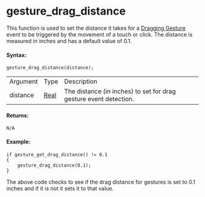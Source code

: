 # gesture_drag_distance

This function is used to set the distance it takes for a [Dragging
Gesture](../../../../The_Asset_Editors/Object_Properties/Gesture_Events)
event to be triggered by the movement of a touch or click. The distance
is measured in inches and has a default value of 0.1.

#### **Syntax:**

``` gml
gesture_drag_distance(distance);
```

|          |                                                                         |                                                                   |
|----------|-------------------------------------------------------------------------|-------------------------------------------------------------------|
| Argument | Type                                                                    | Description                                                       |
| distance |  [Real](../../../../../GameMaker_Language/GML_Overview/Data_Types)  | The distance (in inches) to set for drag gesture event detection. |

#### Returns:

``` gml
N/A
```

#### Example:

``` gml
if gesture_get_drag_distance() != 0.1
{
    gesture_drag_distance(0.1);
}
```

The above code checks to see if the drag distance for gestures is set to
0.1 inches and if it is not it sets it to that value.
